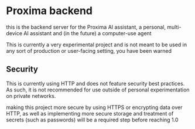# Proxima backend

this is the backend server for the Proxima AI assistant, a personal, multi-device AI assistant and (in the future) a computer-use agent

This is currently a very experimental project and is not meant to be used in any sort of production or user-facing setting, you have been warned

## Security

This is currently using HTTP and does not feature security best practices. As such, it is not recommended for use outside of personal experimentation on private networks.

making this project more secure by using HTTPS or encrypting data over HTTP, as well as implementing more secure storage and treatment of secrets (such as passwords) will be a required step before reaching 1.0 
